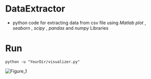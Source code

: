 # DataExtractor
- python code for extracting data from csv file using *Matlab plot* , *seaborn* , *scipy* , *pandas* and *numpy* Libraries 
# Run
```
python -u "YourDir/visualizer.py"

```
![Figure_1](https://github.com/ErfanFathii/DataExtractor/assets/120306894/35315e6f-90b5-45b1-aed9-01d2f6ad11b6)
